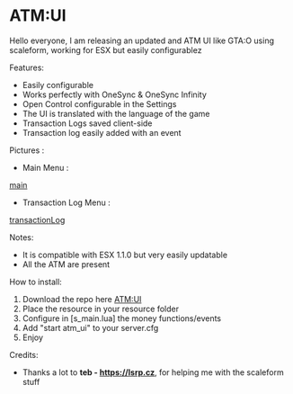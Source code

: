 # ATM:UI

Hello everyone, I am releasing an updated and ATM UI like GTA:O using scaleform, working for ESX but easily configurablez

Features:
* Easily configurable
* Works perfectly with OneSync & OneSync Infinity
* Open Control configurable in the Settings
* The UI is translated with the language of the game
* Transaction Logs saved client-side
* Transaction log easily added with an event

Pictures :
* Main Menu : 

[main](pictures/mainMenu.jpg)

* Transaction Log Menu : 

[transactionLog](pictures/transactionLog.jpg)


Notes:
* It is compatible with ESX 1.1.0 but very easily updatable
* All the ATM are present

How to install:
1. Download the repo here [ATM:UI](https://github.com/Naytoxp/atm_ui)
2. Place the resource in your resource folder
3. Configure in [s_main.lua] the money functions/events
4. Add "start atm_ui" to your server.cfg
5. Enjoy

Credits:
* Thanks a lot to **teb - https://lsrp.cz**, for helping me with the scaleform stuff
